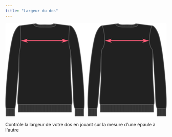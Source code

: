 ```yaml
---
title: "Largeur du dos"
---
```


![Largeur du dos](acrossbackfactor.svg)

Contrôle la largeur de votre dos en jouant sur la mesure d'une épaule à l'autre





